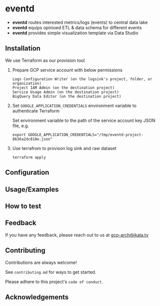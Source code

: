 
# eventd

- **eventd** routes interested metrics/logs (events) to central data lake
- **eventd** equips opinioed ETL & data schema for different events 
- **eventd** provides simple visualization template via Data Studio


## Installation

We use Terraform as our provision tool

1. Prepare GCP service account with below permissions

    ```
    Logs Configuration Writer (on the logsink's project, folder, or organization)
    Project IAM Admin (on the destination project)
    Service Usage Admin (on the destination project)
    BigQuery Data Editor (on the destination project)
    ```

2. Set `GOOGLE_APPLICATION_CREDENTIALS` environment variable to authenticate Terraform

    Set environment variable to the path of the service account key JSON file, e.g.

    ```
    export GOOGLE_APPLICATION_CREDENTIALS="/tmp/eventd-project-8636a2dc818e.json"
    ```

3. Use terrafrom to provison log sink and raw dataset

    ```
    terraform apply
    ```

## Configuration


## Usage/Examples


## How to test


## Feedback

If you have any feedback, please reach out to us at gcp-arch@ikala.tv


## Contributing

Contributions are always welcome!

See `contributing.md` for ways to get started.

Please adhere to this project's `code of conduct`.


## Acknowledgements


